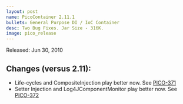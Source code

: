 ```yaml
---
layout: post
name: PicoContainer 2.11.1
bullets: General Purpose DI / IoC Container
desc: Two Bug Fixes. Jar Size - 316K.
image: pico_release
---
```

Released: Jun 30, 2010

## Changes (versus 2.11):

-   Life-cycles and CompositeInjection play better now. See [PICO-371](http://jira.codehaus.org/browse/PICO-371)
-   Setter Injection and Log4JComponentMonitor play better now. See [PICO-372](http://jira.codehaus.org/browse/PICO-372)

